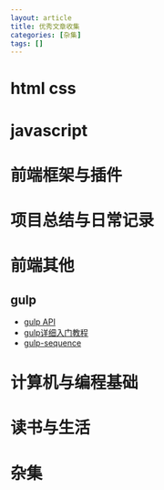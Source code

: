 ```yaml
---
layout: article
title: 优秀文章收集
categories: [杂集]
tags: []
---
```


# html css

# javascript

# 前端框架与插件

# 项目总结与日常记录

# 前端其他

## gulp

- [gulp API](https://github.com/gulpjs/gulp/blob/v3.9.1/docs/API.md)
- [gulp详细入门教程](http://www.cnblogs.com/fengyuqing/p/5332112.html)
- [gulp-sequence](https://www.npmjs.com/package/gulp-sequence)

# 计算机与编程基础

# 读书与生活

# 杂集